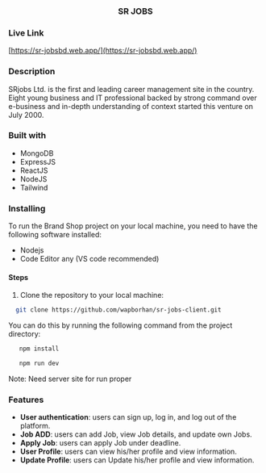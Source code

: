 <h3 align="center">SR JOBS</h3>

### Live Link

[https://sr-jobsbd.web.app/](https://sr-jobsbd.web.app/)

### Description

SRjobs Ltd. is the first and leading career management site in the country. Eight young business and IT professional backed by strong command over e-business and in-depth understanding of context started this venture on July 2000.

### Built with

- MongoDB
- ExpressJS
- ReactJS
- NodeJS
- Tailwind

### Installing

To run the Brand Shop project on your local machine, you need to have the following software installed:

- Nodejs
- Code Editor any (VS code recommended)

#### Steps

1. Clone the repository to your local machine:

```bash
  git clone https://github.com/wapborhan/sr-jobs-client.git
```

You can do this by running the following command from the project directory:

```bash
   npm install
```

```bash
   npm run dev
```

Note: Need server site for run proper

### Features

- **User authentication**: users can sign up, log in, and log out of the platform.
- **Job ADD**: users can add Job, view Job details, and update own Jobs.
- **Apply Job**: users can apply Job under deadline.
- **User Profile**: users can view his/her profile and view information.
- **Update Profile**: users can Update his/her profile and view information.
